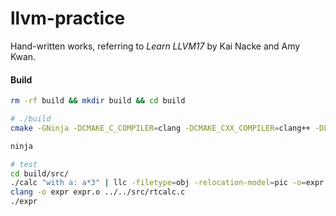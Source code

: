 # llvm-practice
Hand-written works, referring to *Learn LLVM17* by Kai Nacke and Amy Kwan.

#### Build
```sh
rm -rf build && mkdir build && cd build

# ./build
cmake -GNinja -DCMAKE_C_COMPILER=clang -DCMAKE_CXX_COMPILER=clang++ -DLLVM_DIR=../../llvm-project/llvm ../

ninja

# test
cd build/src/
./calc "with a: a*3" | llc -filetype=obj -relocation-model=pic -o=expr.o
clang -o expr expr.o ../../src/rtcalc.c 
./expr
```
